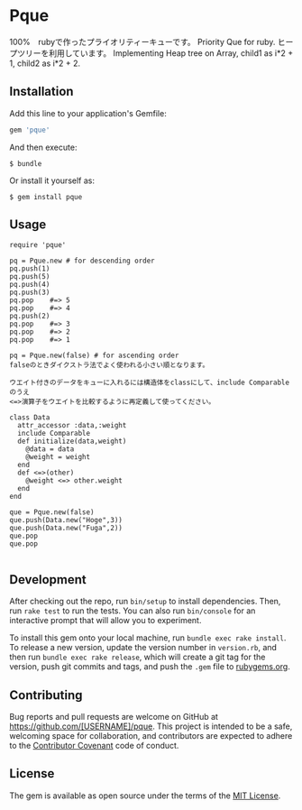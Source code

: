 # Pque

100%　rubyで作ったプライオリティーキューです。
Priority Que for ruby.
ヒープツリーを利用しています。
Implementing Heap tree on Array, child1 as i\*2 + 1, child2 as i\*2 + 2.


## Installation

Add this line to your application's Gemfile:

```ruby
gem 'pque'
```

And then execute:

    $ bundle

Or install it yourself as:

    $ gem install pque

## Usage
```
require 'pque'

pq = Pque.new # for descending order
pq.push(1)
pq.push(5)
pq.push(4)
pq.push(3)
pq.pop    #=> 5
pq.pop    #=> 4
pq.push(2)
pq.pop    #=> 3
pq.pop    #=> 2
pq.pop    #=> 1

pq = Pque.new(false) # for ascending order
falseのときダイクストラ法でよく使われる小さい順となります。

ウエイト付きのデータをキューに入れるには構造体をclassにして、include Comparableのうえ
<=>演算子をウエイトを比較するように再定義して使ってください。

class Data
  attr_accessor :data,:weight
  include Comparable
  def initialize(data,weight)
    @data = data
    @weight = weight
  end
  def <=>(other)
    @weight <=> other.weight
  end
end

que = Pque.new(false)
que.push(Data.new("Hoge",3))
que.push(Data.new("Fuga",2))
que.pop
que.pop


```
## Development

After checking out the repo, run `bin/setup` to install dependencies. Then, run `rake test` to run the tests. You can also run `bin/console` for an interactive prompt that will allow you to experiment.

To install this gem onto your local machine, run `bundle exec rake install`. To release a new version, update the version number in `version.rb`, and then run `bundle exec rake release`, which will create a git tag for the version, push git commits and tags, and push the `.gem` file to [rubygems.org](https://rubygems.org).

## Contributing

Bug reports and pull requests are welcome on GitHub at https://github.com/[USERNAME]/pque. This project is intended to be a safe, welcoming space for collaboration, and contributors are expected to adhere to the [Contributor Covenant](http://contributor-covenant.org) code of conduct.


## License

The gem is available as open source under the terms of the [MIT License](http://opensource.org/licenses/MIT).

